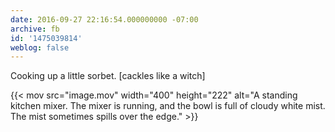 ```yaml
---
date: 2016-09-27 22:16:54.000000000 -07:00
archive: fb
id: '1475039814'
weblog: false
---
```


Cooking up a little sorbet. [cackles like a witch]

{{< mov src="image.mov" width="400" height="222" alt="A standing kitchen mixer. The mixer is running, and the bowl is full of cloudy white mist. The mist sometimes spills over the edge." >}}